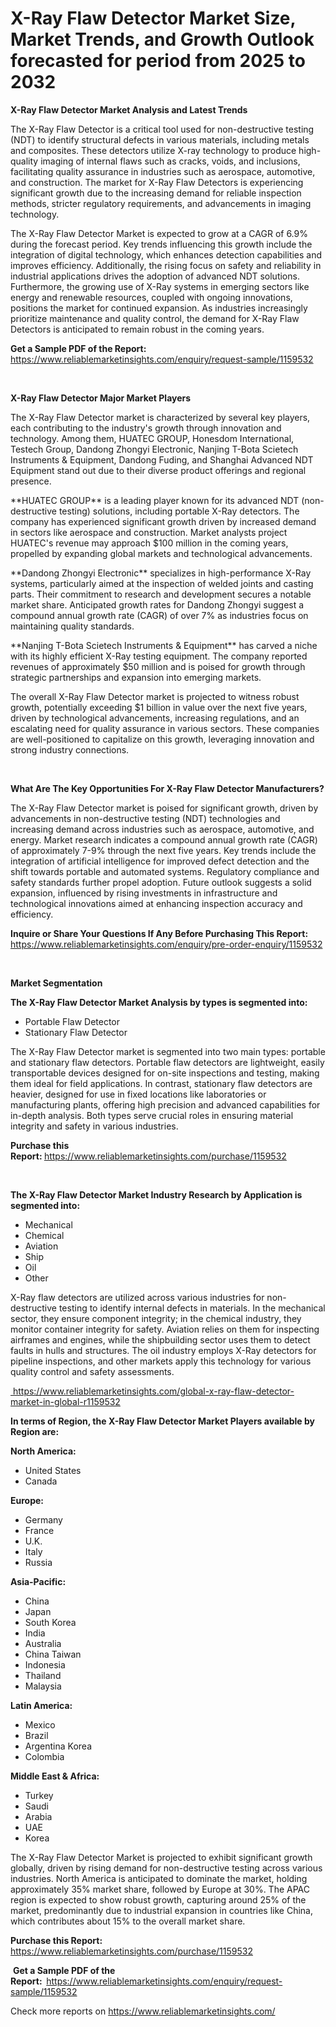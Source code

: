 <p><h1>X-Ray Flaw Detector Market Size, Market Trends, and Growth Outlook forecasted for period from 2025 to 2032</h1></p><p><strong>X-Ray Flaw Detector Market Analysis and Latest Trends</strong></p>
<p><p>The X-Ray Flaw Detector is a critical tool used for non-destructive testing (NDT) to identify structural defects in various materials, including metals and composites. These detectors utilize X-ray technology to produce high-quality imaging of internal flaws such as cracks, voids, and inclusions, facilitating quality assurance in industries such as aerospace, automotive, and construction. The market for X-Ray Flaw Detectors is experiencing significant growth due to the increasing demand for reliable inspection methods, stricter regulatory requirements, and advancements in imaging technology.</p><p>The X-Ray Flaw Detector Market is expected to grow at a CAGR of 6.9% during the forecast period. Key trends influencing this growth include the integration of digital technology, which enhances detection capabilities and improves efficiency. Additionally, the rising focus on safety and reliability in industrial applications drives the adoption of advanced NDT solutions. Furthermore, the growing use of X-Ray systems in emerging sectors like energy and renewable resources, coupled with ongoing innovations, positions the market for continued expansion. As industries increasingly prioritize maintenance and quality control, the demand for X-Ray Flaw Detectors is anticipated to remain robust in the coming years.</p></p>
<p><strong>Get a Sample PDF of the Report:&nbsp;</strong> <a href="https://www.reliablemarketinsights.com/enquiry/request-sample/1159532?utm_campaign=2530&utm_medium=2&utm_source=Github&utm_content=ia&utm_term=22032025&utm_id=x-ray-flaw-detector">https://www.reliablemarketinsights.com/enquiry/request-sample/1159532</a></p>
<p>&nbsp;</p>
<p><strong>X-Ray Flaw Detector Major Market Players</strong></p>
<p><p>The X-Ray Flaw Detector market is characterized by several key players, each contributing to the industry's growth through innovation and technology. Among them, HUATEC GROUP, Honesdom International, Testech Group, Dandong Zhongyi Electronic, Nanjing T-Bota Scietech Instruments & Equipment, Dandong Fuding, and Shanghai Advanced NDT Equipment stand out due to their diverse product offerings and regional presence.</p><p>**HUATEC GROUP** is a leading player known for its advanced NDT (non-destructive testing) solutions, including portable X-Ray detectors. The company has experienced significant growth driven by increased demand in sectors like aerospace and construction. Market analysts project HUATEC's revenue may approach $100 million in the coming years, propelled by expanding global markets and technological advancements.</p><p>**Dandong Zhongyi Electronic** specializes in high-performance X-Ray systems, particularly aimed at the inspection of welded joints and casting parts. Their commitment to research and development secures a notable market share. Anticipated growth rates for Dandong Zhongyi suggest a compound annual growth rate (CAGR) of over 7% as industries focus on maintaining quality standards.</p><p>**Nanjing T-Bota Scietech Instruments & Equipment** has carved a niche with its highly efficient X-Ray testing equipment. The company reported revenues of approximately $50 million and is poised for growth through strategic partnerships and expansion into emerging markets.</p><p>The overall X-Ray Flaw Detector market is projected to witness robust growth, potentially exceeding $1 billion in value over the next five years, driven by technological advancements, increasing regulations, and an escalating need for quality assurance in various sectors. These companies are well-positioned to capitalize on this growth, leveraging innovation and strong industry connections.</p></p>
<p>&nbsp;</p>
<p><strong>What Are The Key Opportunities For X-Ray Flaw Detector Manufacturers?</strong></p>
<p><p>The X-Ray Flaw Detector market is poised for significant growth, driven by advancements in non-destructive testing (NDT) technologies and increasing demand across industries such as aerospace, automotive, and energy. Market research indicates a compound annual growth rate (CAGR) of approximately 7-9% through the next five years. Key trends include the integration of artificial intelligence for improved defect detection and the shift towards portable and automated systems. Regulatory compliance and safety standards further propel adoption. Future outlook suggests a solid expansion, influenced by rising investments in infrastructure and technological innovations aimed at enhancing inspection accuracy and efficiency.</p></p>
<p><strong>Inquire or Share Your Questions If Any Before Purchasing This Report:</strong> <a href="https://www.reliablemarketinsights.com/enquiry/pre-order-enquiry/1159532?utm_campaign=2530&utm_medium=2&utm_source=Github&utm_content=ia&utm_term=22032025&utm_id=x-ray-flaw-detector">https://www.reliablemarketinsights.com/enquiry/pre-order-enquiry/1159532</a></p>
<p>&nbsp;</p>
<p><strong>Market Segmentation</strong></p>
<p><strong>The X-Ray Flaw Detector Market Analysis by types is segmented into:</strong></p>
<p><ul><li>Portable Flaw Detector</li><li>Stationary Flaw Detector</li></ul></p>
<p><p>The X-Ray Flaw Detector market is segmented into two main types: portable and stationary flaw detectors. Portable flaw detectors are lightweight, easily transportable devices designed for on-site inspections and testing, making them ideal for field applications. In contrast, stationary flaw detectors are heavier, designed for use in fixed locations like laboratories or manufacturing plants, offering high precision and advanced capabilities for in-depth analysis. Both types serve crucial roles in ensuring material integrity and safety in various industries.</p></p>
<p><strong>Purchase this Report:&nbsp;</strong><a href="https://www.reliablemarketinsights.com/purchase/1159532?utm_campaign=2530&utm_medium=2&utm_source=Github&utm_content=ia&utm_term=22032025&utm_id=x-ray-flaw-detector">https://www.reliablemarketinsights.com/purchase/1159532</a></p>
<p>&nbsp;</p>
<p><strong>The X-Ray Flaw Detector Market Industry Research by Application is segmented into:</strong></p>
<p><ul><li>Mechanical</li><li>Chemical</li><li>Aviation</li><li>Ship</li><li>Oil</li><li>Other</li></ul></p>
<p><p>X-Ray flaw detectors are utilized across various industries for non-destructive testing to identify internal defects in materials. In the mechanical sector, they ensure component integrity; in the chemical industry, they monitor container integrity for safety. Aviation relies on them for inspecting airframes and engines, while the shipbuilding sector uses them to detect faults in hulls and structures. The oil industry employs X-Ray detectors for pipeline inspections, and other markets apply this technology for various quality control and safety assessments.</p></p>
<p><a href="https://www.reliablemarketinsights.com/global-x-ray-flaw-detector-market-in-global-r1159532?utm_campaign=2530&utm_medium=2&utm_source=Github&utm_content=ia&utm_term=22032025&utm_id=x-ray-flaw-detector">&nbsp;https://www.reliablemarketinsights.com/global-x-ray-flaw-detector-market-in-global-r1159532</a></p>
<p><strong>In terms of Region, the X-Ray Flaw Detector Market Players available by Region are:</strong></p>
<p>
    <p> <strong> North America: </strong>
        <ul>
            <li>United States</li>
            <li>Canada</li>
        </ul>
        </p> 
    <p> <strong> Europe: </strong>
        <ul>
            <li>Germany</li>
            <li>France</li>
            <li>U.K.</li>
            <li>Italy</li>
            <li>Russia</li>
        </ul>
        </p> 
    <p> <strong> Asia-Pacific: </strong>
        <ul>
            <li>China</li>
            <li>Japan</li>
            <li>South Korea</li>
            <li>India</li>
            <li>Australia</li>
            <li>China Taiwan</li>
            <li>Indonesia</li>
            <li>Thailand</li>
            <li>Malaysia</li>
        </ul>
        </p> 
    <p> <strong> Latin America: </strong>
        <ul>
            <li>Mexico</li>
            <li>Brazil</li>
            <li>Argentina Korea</li>
            <li>Colombia</li>
        </ul>
        </p> 
    <p> <strong> Middle East & Africa: </strong>
        <ul>
            <li>Turkey</li>
            <li>Saudi</li>
            <li>Arabia</li>
            <li>UAE</li>
            <li>Korea</li>
        </ul>
    </p>
    </p>
<p><p>The X-Ray Flaw Detector Market is projected to exhibit significant growth globally, driven by rising demand for non-destructive testing across various industries. North America is anticipated to dominate the market, holding approximately 35% market share, followed by Europe at 30%. The APAC region is expected to show robust growth, capturing around 25% of the market, predominantly due to industrial expansion in countries like China, which contributes about 15% to the overall market share.</p></p>
<p><strong>Purchase this Report: </strong><a href="https://www.reliablemarketinsights.com/purchase/1159532?utm_campaign=2530&utm_medium=2&utm_source=Github&utm_content=ia&utm_term=22032025&utm_id=x-ray-flaw-detector">https://www.reliablemarketinsights.com/purchase/1159532</a></p>
<p>&nbsp;<strong>Get a Sample PDF of the Report:&nbsp;&nbsp;</strong><a href="https://www.reliablemarketinsights.com/enquiry/request-sample/1159532?utm_campaign=2530&utm_medium=2&utm_source=Github&utm_content=ia&utm_term=22032025&utm_id=x-ray-flaw-detector">https://www.reliablemarketinsights.com/enquiry/request-sample/1159532</a></p>
<p><strong></strong></p>
<p>Check more reports on <a href="https://www.reliablemarketinsights.com/?utm_campaign=2530&utm_medium=2&utm_source=Github&utm_content=ia&utm_term=22032025&utm_id=x-ray-flaw-detector">https://www.reliablemarketinsights.com/</a></p>